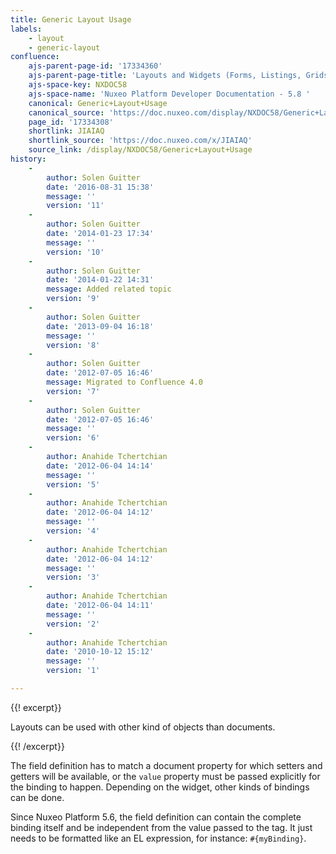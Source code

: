 ```yaml
---
title: Generic Layout Usage
labels:
    - layout
    - generic-layout
confluence:
    ajs-parent-page-id: '17334360'
    ajs-parent-page-title: 'Layouts and Widgets (Forms, Listings, Grids)'
    ajs-space-key: NXDOC58
    ajs-space-name: 'Nuxeo Platform Developer Documentation - 5.8 '
    canonical: Generic+Layout+Usage
    canonical_source: 'https://doc.nuxeo.com/display/NXDOC58/Generic+Layout+Usage'
    page_id: '17334308'
    shortlink: JIAIAQ
    shortlink_source: 'https://doc.nuxeo.com/x/JIAIAQ'
    source_link: /display/NXDOC58/Generic+Layout+Usage
history:
    - 
        author: Solen Guitter
        date: '2016-08-31 15:38'
        message: ''
        version: '11'
    - 
        author: Solen Guitter
        date: '2014-01-23 17:34'
        message: ''
        version: '10'
    - 
        author: Solen Guitter
        date: '2014-01-22 14:31'
        message: Added related topic
        version: '9'
    - 
        author: Solen Guitter
        date: '2013-09-04 16:18'
        message: ''
        version: '8'
    - 
        author: Solen Guitter
        date: '2012-07-05 16:46'
        message: Migrated to Confluence 4.0
        version: '7'
    - 
        author: Solen Guitter
        date: '2012-07-05 16:46'
        message: ''
        version: '6'
    - 
        author: Anahide Tchertchian
        date: '2012-06-04 14:14'
        message: ''
        version: '5'
    - 
        author: Anahide Tchertchian
        date: '2012-06-04 14:12'
        message: ''
        version: '4'
    - 
        author: Anahide Tchertchian
        date: '2012-06-04 14:12'
        message: ''
        version: '3'
    - 
        author: Anahide Tchertchian
        date: '2012-06-04 14:11'
        message: ''
        version: '2'
    - 
        author: Anahide Tchertchian
        date: '2010-10-12 15:12'
        message: ''
        version: '1'

---
```

{{! excerpt}}

Layouts can be used with other kind of objects than documents.

{{! /excerpt}}

The field definition has to match a document property for which setters and getters will be available, or the&nbsp;`value` property must be passed explicitly for the binding to happen. Depending on the widget, other kinds of bindings can be done.

Since Nuxeo Platform 5.6, the field definition can contain the complete binding itself and be independent from the value passed to the tag. It just needs to be formatted like an EL expression, for instance: `#{myBinding}`.

&nbsp;